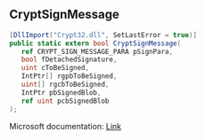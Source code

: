 ## CryptSignMessage

```csharp
[DllImport("Crypt32.dll", SetLastError = true)]
public static extern bool CryptSignMessage(
   ref CRYPT_SIGN_MESSAGE_PARA pSignPara,
   bool fDetachedSignature,
   uint cToBeSigned,
   IntPtr[] rgpbToBeSigned,
   uint[] rgcbToBeSigned,
   IntPtr pbSignedBlob,
   ref uint pcbSignedBlob
);
```

Microsoft documentation: [Link](https://docs.microsoft.com/en-us/windows/win32/api/wincrypt/nf-wincrypt-cryptsignmessage)
